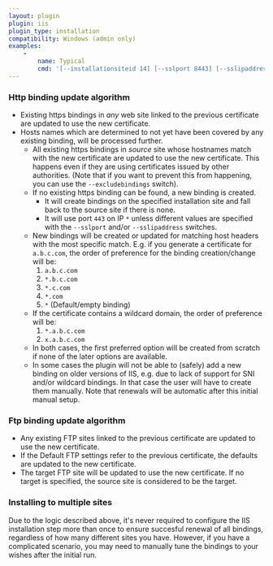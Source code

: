 ```yaml
---
layout: plugin
plugin: iis
plugin_type: installation
compatibility: Windows (admin only)
examples:
    - 
        name: Typical
        cmd: '[‑‑installationsiteid 14] [‑‑sslport 8443] [‑‑sslipaddress 192.168.0.1]'
---
```


### Http binding update algorithm
- Existing https bindings in *any* web site linked to the previous certificate are updated to use the new certificate.
- Hosts names which are determined to not yet have been covered by any existing binding, will be processed further.
  - All existing https bindings in *source* site whose hostnames match with the new certificate are updated 
    to use the new certificate. This happens even if they are using certificates issued by other authorities. 
	(Note that if you want to prevent this from happening, you can use the `‑‑excludebindings` switch).
  - If no existing https binding can be found, a new binding is created.
    - It will create bindings on the specified installation site and fall back to the source site if there is none.
	- It will use port `443` on IP `*` unless different values are specified with the `‑‑sslport` and/or 
	  `‑‑sslipaddress` switches.
  - New bindings will be created or updated for matching host headers with the most specific match. E.g. if you 
    generate a certificate for `a.b.c.com`, the order of preference for the binding creation/change will be:
      1. `a.b.c.com`
      2. `*.b.c.com`
      3. `*.c.com`
      4. `*.com`
      5. `*` (Default/empty binding)
  - If the certificate contains a wildcard domain, the order of preference will be:
      1. `*.a.b.c.com`
      2. `x.a.b.c.com`
  - In both cases, the first preferred option will be created from scratch if none of the later options 
    are available.
  - In some cases the plugin will not be able to (safely) add a new binding on older versions of IIS, e.g. due to
    lack of support for SNI and/or wildcard bindings. In that case the user will have to create them manually. 
	Note that renewals will be automatic after this initial manual setup.

### Ftp binding update algorithm
- Any existing FTP sites linked to the previous certificate are updated to use the new certificate.
- If the Default FTP settings refer to the previous certificate, the defaults are updated to the new certificate.
- The target FTP site will be updated to use the new certificate. If no target is specified, the source site is considered to be the target.

### Installing to multiple sites
Due to the logic described above, it's never required to configure the IIS 
installation step more than once to ensure succesful renewal of all bindings, regardless
of how many different sites you have. However, if you have a complicated scenario,
you may need to manually tune the bindings to your wishes after the initial run. 